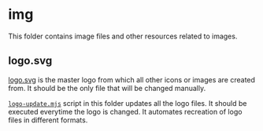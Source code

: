 # img

This folder contains image files and other resources related to images.

## logo.svg

[logo.svg](./logo.svg) is the master logo from which all other icons or images are created from.
It should be the only file that will be changed manually.

[`logo-update.mjs`](./logo-update.mjs) script in this folder updates all the logo files.
It should be executed everytime the logo is changed.
It automates recreation of logo files in different formats.
